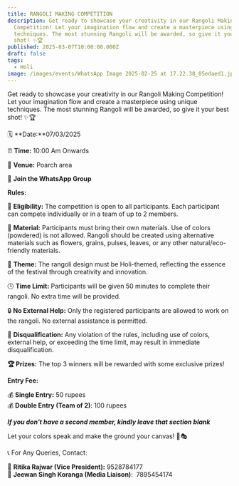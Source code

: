 ```yaml
---
title: RANGOLI MAKING COMPETITION
description: Get ready to showcase your creativity in our Rangoli Making
  Competition! Let your imagination flow and create a masterpiece using unique
  techniques. The most stunning Rangoli will be awarded, so give it your best
  shot! ✨🏆
published: 2025-03-07T10:00:00.000Z
draft: false
tags:
  - Holi
image: /images/events/WhatsApp Image 2025-02-25 at 17.22.38_05edaed1.jpg
---
```

Get ready to showcase your creativity in our Rangoli Making Competition! Let your imagination flow and create a masterpiece using unique techniques. The most stunning Rangoli will be awarded, so give it your best shot! ✨🏆

🗓 **Date:**07/03/2025

⏰ **Time:** 10:00 Am Onwards

🏢 **Venue:** Poarch area 

📲 **Join the WhatsApp Group**

**Rules:**

🏅 **Eligibility:** The competition is open to all participants. Each participant can compete individually or in a team of up to 2 members.

💼 **Material:** Participants must bring their own materials. Use of colors (powdered) is not allowed. Rangoli should be created using alternative materials such as flowers, grains, pulses, leaves, or any other natural/eco-friendly materials.

🌟 **Theme:** The rangoli design must be Holi-themed, reflecting the essence of the festival through creativity and innovation.

🕒 **Time Limit:** Participants will be given 50 minutes to complete their rangoli. No extra time will be provided.

🔒 **No External Help:** Only the registered participants are allowed to work on the rangoli. No external assistance is permitted.

🚫 **Disqualification:** Any violation of the rules, including use of colors, external help, or exceeding the time limit, may result in immediate disqualification.

**🏆 Prizes:** The top 3 winners will be rewarded with some exclusive prizes!

**Entry Fee:**

💰 **Single Entry:** 50 rupees  
💰 **Double Entry (Team of 2)**: 100 rupees

**_If you don't have a second member, kindly leave that section blank_**

Let your colors speak and make the ground your canvas! 🌿🎭

📞 For Any Queries, Contact:

📌 **Ritika Rajwar (Vice President):** 9528784177  
📌 **Jeewan Singh Koranga (Media Liaison)**:  7895454174